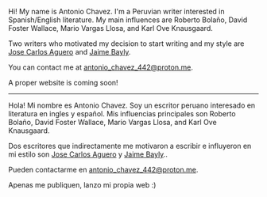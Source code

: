 Hi! My name is Antonio Chavez. I'm a Peruvian writer interested in Spanish/English literature. My main influences are Roberto Bolaño, David Foster Wallace, 
Mario Vargas Llosa, and Karl Ove Knausgaard. 

Two writers who motivated my decision to start writing and my style are [Jose Carlos Aguero](https://www.dukeupress.edu/the-surrendered) and [Jaime Bayly](https://en.wikipedia.org/wiki/Jaime_Bayly#Early_life).

You can contact me at [antonio_chavez_442@proton.me](mailto:antonio_chavez_442@proton.me).

A proper website is coming soon!

---

Hola! Mi nombre es Antonio Chavez. Soy un escritor peruano interesado en literatura en ingles y español. Mis influencias principales son Roberto Bolaño, David Foster Wallace, 
Mario Vargas Llosa, and Karl Ove Knausgaard. 

Dos escritores que indirectamente me motivaron a escribir e influyeron en mi estilo son [Jose Carlos Aguero](https://www.dukeupress.edu/the-surrendered) y [Jaime Bayly](https://en.wikipedia.org/wiki/Jaime_Bayly#Early_life)..

Pueden contactarme en [antonio_chavez_442@proton.me](mailto:antonio_chavez_442@proton.me).

Apenas me publiquen, lanzo mi propia web :)

